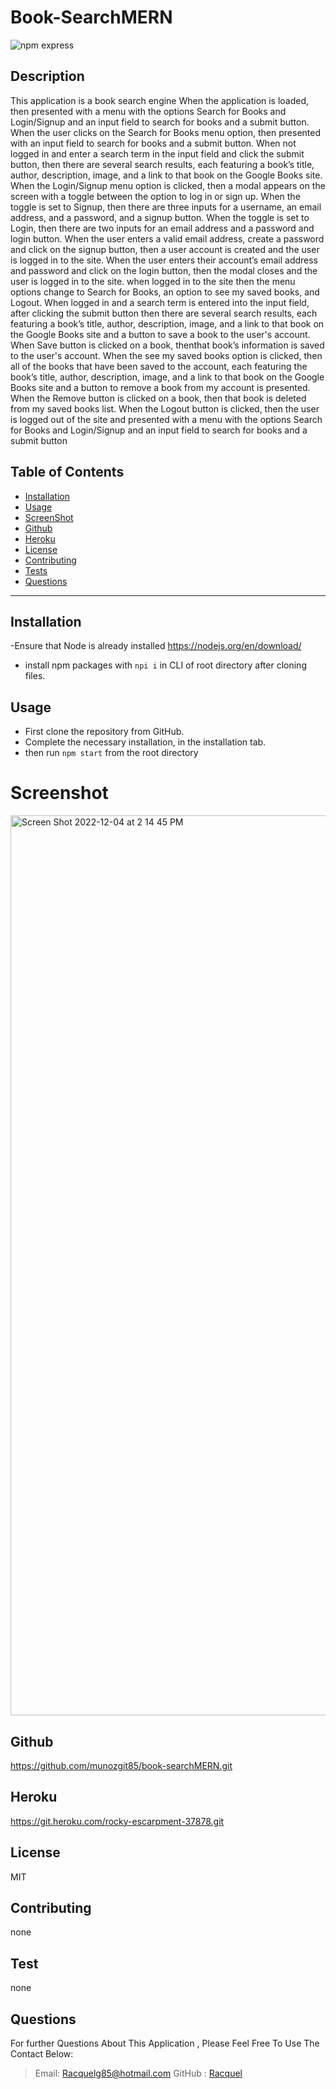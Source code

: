 # Book-SearchMERN

![npm express](https://img.shields.io/npm/l/express)</br>

## Description

This application is a book search engine
When the application is loaded, then presented with a menu with the options
Search for Books and Login/Signup and an input field to search for books and a submit button.
When the user clicks on the Search for Books menu option, then presented with an input field
to search for books and a submit button. When not logged in and enter a search term in the input
field and click the submit button, then there are several search results, each featuring
a book’s title, author, description, image, and a link to that book on the Google Books site.
When the Login/Signup menu option is clicked, then a modal appears on the screen with a
toggle between the option to log in or sign up. When the toggle is set to Signup, then
there are three inputs for a username, an email address, and a password, and a signup button.
When the toggle is set to Login, then there are two inputs for an email address and a password
and login button. When the user enters a valid email address, create a password and click on the
signup button, then a user account is created and the user is logged in to the site.
When the user enters their account’s email address and password and click on the login button,
then the modal closes and the user is logged in to the site. when logged in to the site
then the menu options change to Search for Books, an option to see my saved books, and Logout.
When logged in and a search term is entered into the input field, after clicking the submit button
then there are several search results, each featuring a book’s title, author, description, image,
and a link to that book on the Google Books site and a button to save a book to the user's account.
When Save button is clicked on a book, thenthat book’s information is saved to the user's account.
When the see my saved books option is clicked, then all of the books that have been saved to the account,
each featuring the book’s title, author, description, image, and a link to that book on the Google
Books site and a button to remove a book from my account is presented.
When the Remove button is clicked on a book, then that book is deleted from my saved books list.
When the Logout button is clicked, then the user is logged out of the site and presented with a menu
with the options Search for Books and Login/Signup and an input field to search for books and a submit button

## Table of Contents

- [Installation](#Installation)
- [Usage](#Usage)
- [ScreenShot](#Screenshot)
- [Github](#Github)
- [Heroku](#Heroku)
- [License](#license)
- [Contributing](#Contributing)
- [Tests](#Tests)
- [Questions](#Questions)

---

## Installation

-Ensure that Node is already installed https://nodejs.org/en/download/

- install npm packages with `npi i` in CLI of root directory after cloning files.

## Usage

- First clone the repository from GitHub.
- Complete the necessary installation, in the installation tab.
- then run `npm start` from the root directory

# Screenshot

<img width="1440" alt="Screen Shot 2022-12-04 at 2 14 45 PM" src="https://user-images.githubusercontent.com/107218022/205513387-bab8e0ca-8567-4fac-a9a0-1ff650472b73.png">

## Github

https://github.com/munozgit85/book-searchMERN.git

## Heroku

https://git.heroku.com/rocky-escarpment-37878.git

## License

MIT

## Contributing

none

## Test

none

## Questions

For further Questions About This Application , Please Feel Free To Use The Contact Below:

> Email: Racquelg85@hotmail.com
> GitHub : [Racquel](https://github.com/munozgit85/book-searchMERN.git)

